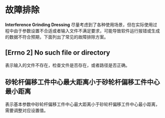 # 故障排除

**Interference Grinding Dressing** 尽量考虑到了各种使用场景，但在实际使用过程中由于参数设置不合适或者输入文件不满足要求，可能导致软件运行报错或生成的数据不符合预期，下面列出了常见的故障排除方案。

## [Errno 2] No such file or directory

表示输入的文件不存在，检查文件是否存在，或者路径是否正确。

## 砂轮杆偏移工件中心最大距离小于砂轮杆偏移工件中心最小距离

表示基本参数中砂轮杆偏移工件中心最大距离小于砂轮杆偏移工件中心最小距离，需要调整对应设置值。